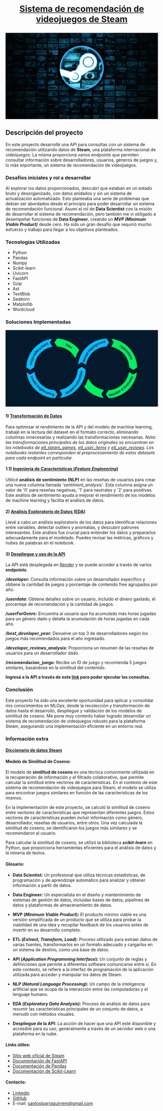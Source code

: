 # <p align="center"><a href="https://sistema-recomendacion-steam-28s3.onrender.com/docs">Sistema de recomendación de videojuegos de Steam</a></p>

![alt text](image-1.png)

## Descripción del proyecto

En este proyecto desarrollé una API para consultas con un sistema de recomendación utilizando datos de **Steam**, una plataforma internacional de videojuegos. La misma proporciona varios endpoints que permiten consultar información sobre desarrolladores, usuarios, géneros de juegos y, lo más importante, un sistema de recomendación de videojuegos.

### Desafíos iniciales y rol a desarrollar

Al explorar los datos proporcionados, descubrí que estaban en un estado bruto y desorganizado, con datos anidados y sin un sistema de actualización automatizado. Esto planteaba una serie de problemas que debían ser abordados desde el principio para poder desarrollar un sistema de recomendación funcional.
Asumí el rol de **Data Scientist** con la misión de desarrollar el sistema de recomendación, pero también me vi obligado a desempeñar funciones de **Data Engineer**, creando un ***MVP (Minimum Viable Product)*** desde cero. Ha sido un gran desafío que requirió mucho esfuerzo y trabajo para llegar a los objetivos planteados.

### Tecnologías Utilizadas
- Python
- Pandas
- Numpy 
- Scikit-learn
- Uvicorn
- FastAPI
- Gzip
- Ast
- TextBlob
- Seaborn
- Matplotlib
- Wordcloud

### Soluciones Implementadas

![alt text](image-2.png)

#### 1) [Transformación de Datos]((https://github.com/SantosIparraguirre/Sistema-Recomendacion-Steam/tree/main/ETL))

Para optimizar el rendimiento de la API y del modelo de machine learning, trabajé en la lectura del dataset en el formato correcto, eliminando columnas innecesarias y realizando las transformaciones necesarias. 
*Nota: las transformaciones principales de los datos originales se encuentran en los notebooks de [etl_steam_games](https://github.com/SantosIparraguirre/Sistema-Recomendacion-Steam/blob/main/ETL/etl_steam_games.ipynb), [etl_user_items](https://github.com/SantosIparraguirre/Sistema-Recomendacion-Steam/blob/main/ETL/etl_user_items.ipynb) y [etl_user_reviews](https://github.com/SantosIparraguirre/Sistema-Recomendacion-Steam/blob/main/ETL/etl_user_reviews.ipynb). Los notebooks restantes corresponden al preprocesamiento de estos datasets para cada endpoint en particular.*

#### 1.1) [Ingeniería de Características (*Feature Engineering*)](https://github.com/SantosIparraguirre/Sistema-Recomendacion-Steam/blob/main/ETL/etl_user_reviews.ipynb)
Utilicé **análisis de sentimiento (NLP)** en las reseñas de usuarios para crear una nueva columna llamada *'sentiment_analysis'*. Esta columna asigna un valor de '0' para reseñas negativas, '1' para neutrales y '2' para positivas. Este análisis de sentimiento ayuda a mejorar el rendimiento de los modelos de machine learning y facilita el análisis de datos.

#### 2) [Análisis Exploratorio de Datos (EDA)](https://github.com/SantosIparraguirre/Sistema-Recomendacion-Steam/tree/main/EDA)
Llevé a cabo un análisis exploratorio de los datos para identificar relaciones entre variables, detectar outliers y anomalías, y descubrir patrones interesantes. Este análisis fue crucial para entender los datos y prepararlos adecuadamente para el modelado. Puedes revisar las métricas, gráficos y nubes de palabras en el notebook.

#### 3) [Despliegue y uso de la API](https://github.com/SantosIparraguirre/Sistema-Recomendacion-Steam/blob/main/main.py)
La API está desplegada en [Render](https://render.com/) y se puede acceder a través de varios **endpoints**:

***/developer:*** Consulta información sobre un desarrollador específico y obtiene la cantidad de juegos y porcentaje de contenido free agrupados por año.

***/userdata:*** Obtiene detalles sobre un usuario, incluido el dinero gastado, el porcentaje de recomendación y la cantidad de juegos.

***/userForGenre:*** Encuentra al usuario que ha acumulado más horas jugadas para un género dado y detalla la acumulación de horas jugadas en cada año.

***/best_developer_year:*** Devuelve un top 3 de desarrolladores según los juegos más recomendados para el año ingresado.

***/developer_reviews_analysis:*** Proporciona un resumen de las reseñas de usuarios para un desarrollador dado.

**/recomendacion_juego:** Recibe un ID de juego y recomienda 5 juegos similares, basándose en la similitud del contenido.

**Ingresá a la API a través de este [link](https://sistema-recomendacion-steam-28s3.onrender.com/docs) para poder ejecutar las consultas.**

### Conclusión
Este proyecto ha sido una excelente oportunidad para aplicar y consolidar mis conocimientos en MLOps, desde la recolección y transformación de datos hasta el desarrollo, despliegue y validación de los modelos de similitud de coseno. Me pone muy contento haber logrado desarrollar un sistema de recomendación de videojuegos robusto para la plataforma Steam, asegurando una implementación eficiente en un entorno real.

### Información extra

#### [Diccionario de datos Steam](https://github.com/SantosIparraguirre/Sistema-Recomendacion-Steam/blob/main/Datasets/Diccionario%20de%20Datos%20STEAM.xlsx)

#### Modelo de Similitud de Coseno: 
El modelo de **similitud de coseno** es una técnica comúnmente utilizada en la recuperación de información y el filtrado colaborativo, que permite calcular la similitud entre vectores de características. En el contexto de este sistema de recomendación de videojuegos para Steam, el modelo se utiliza para encontrar juegos similares en función de las características de los mismos.

En la implementación de este proyecto, se calculó la similitud de coseno entre vectores de características que representan diferentes juegos. Estos vectores de características pueden incluir información como género, desarrollador, reseñas de usuarios, entre otros. Una vez calculada la similitud de coseno, se identificaron los juegos más similares y se recomendaron al usuario.

Para calcular la similitud de coseno, se utilizó la biblioteca ***scikit-learn*** en Python, que proporciona herramientas eficientes para el análisis de datos y la minería de textos.

#### Glosario:

- **Data Scientist:** Un profesional que utiliza técnicas estadísticas, de programación y de aprendizaje automático para analizar y obtener información a partir de datos.

- **Data Engineer:** Un especialista en el diseño y mantenimiento de sistemas de gestión de datos, incluidas bases de datos, pipelines de datos y plataformas de almacenamiento de datos.

- **MVP (*Minimum Viable Product*):** El producto mínimo viable es una versión simplificada de un producto que se utiliza para probar la viabilidad de una idea y recopilar feedback de los usuarios antes de invertir en su desarrollo completo.

- **ETL (*Extract, Transform, Load*):** Proceso utilizado para extraer datos de varias fuentes, transformarlos en un formato adecuado y cargarlos en un sistema de destino, como una base de datos.

- **API (*Application Programming Interface*):** Un conjunto de reglas y definiciones que permite a diferentes software comunicarse entre sí. En este contexto, se refiere a la interfaz de programación de la aplicación utilizada para acceder y manipular los datos de Steam.

- **NLP (*Natural Language Processing*):** Un campo de la inteligencia artificial que se ocupa de la interacción entre las computadoras y el lenguaje humano.

- **EDA (*Exploratory Data Analysis*):** Proceso de análisis de datos para resumir las características principales de un conjunto de datos, a menudo con métodos visuales.

- **Despliegue de la API:** La acción de hacer que una API esté disponible y accesible para su uso, generalmente a través de un servidor web o una plataforma en la nube.

#### Links útiles:

- [Sitio web oficial de Steam](https://store.steampowered.com/)
- [Documentación de FastAPI](https://fastapi.tiangolo.com/)
- [Documentación de Pandas](https://pandas.pydata.org/pandas-docs/stable/reference/index.html)
- [Documentación de Scikit-Learn](https://scikit-learn.org/stable/api/index.html)

#### Contacto:

- [Linkedin](www.linkedin.com/in/santos-iparraguirre-b738a82b3)
- [GitHub](https://github.com/SantosIparraguirre)
- E-mail: santosiparraguirrem@gmail.com